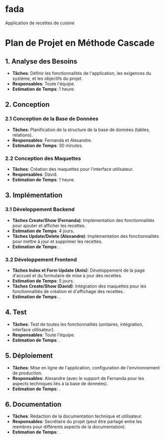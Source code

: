 # fada
Application de recettes de cuisine


# Plan de Projet en Méthode Cascade

## 1. Analyse des Besoins
- **Tâches**: Définir les fonctionnalités de l'application, les exigences du système, et les objectifs du projet.
- **Responsables**: Toute l'équipe.
- **Estimation de Temps**: 1 heure.

## 2. Conception
### 2.1 Conception de la Base de Données
- **Tâches**: Planification de la structure de la base de données (tables, relations).
- **Responsables**: Fernanda et Alexandre.
- **Estimation de Temps**: 30 minutes.

### 2.2 Conception des Maquettes
- **Tâches**: Création des maquettes pour l'interface utilisateur.
- **Responsables**: David.
- **Estimation de Temps**: 1 heure.

## 3. Implémentation
### 3.1 Développement Backend
- **Tâches Create/Show (Fernanda)**: Implémentation des fonctionnalités pour ajouter et afficher les recettes.
- **Estimation de Temps**: 4 jours.
- **Tâches Update/Delete (Alexandre)**: Implémentation des fonctionnalités pour mettre à jour et supprimer les recettes.
- **Estimation de Temps**: .

### 3.2 Développement Frontend
- **Tâches Index et Form Update (Anis)**: Développement de la page d'accueil et du formulaire de mise à jour des recettes.
- **Estimation de Temps**: 5 jours.
- **Tâches Create/Show (David)**: Intégration des maquettes pour les fonctionnalités de création et d'affichage des recettes.
- **Estimation de Temps**: .

## 4. Test
- **Tâches**: Test de toutes les fonctionnalités (unitaires, intégration, interface utilisateur).
- **Responsables**: Toute l'équipe.
- **Estimation de Temps**: .

## 5. Déploiement
- **Tâches**: Mise en ligne de l'application, configuration de l'environnement de production.
- **Responsables**: Alexandre (avec le support de Fernanda pour les aspects techniques liés à la base de données).
- **Estimation de Temps**: .

## 6. Documentation
- **Tâches**: Rédaction de la documentation technique et utilisateur.
- **Responsables**: Secrétaire du projet (peut être partagé entre les membres pour différents aspects de la documentation).
- **Estimation de Temps**: .
